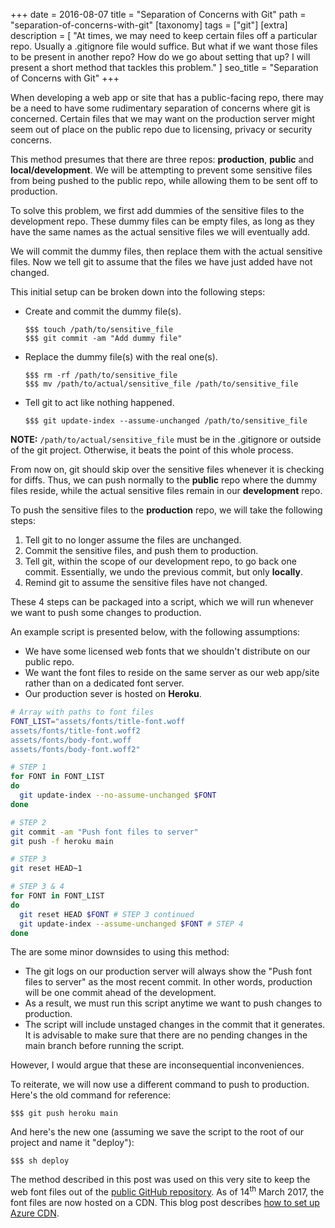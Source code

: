 +++
date = 2016-08-07
title = "Separation of Concerns with&nbsp;Git"
path = "separation-of-concerns-with-git"
[taxonomy]
tags = ["git"]
[extra]
description = [
  "At times, we may need to keep certain files off a particular repo. Usually a .gitignore file would suffice. But what if we want those files to be present in another repo? How do we go about setting that up? I will present a short method that tackles this problem."
]
seo_title = "Separation of Concerns with&nbsp;Git"
+++

When developing a web app or site that has a public-facing repo, there may be a need to have some rudimentary separation of concerns where git is concerned. Certain files that we may want on the production server might seem out of place on the public repo due to licensing, privacy or security concerns.

This method presumes that there are three repos: __production__, __public__ and __local/development__. We will be attempting to prevent some sensitive files from being pushed to the public repo, while allowing them to be sent off to production.

To solve this problem, we first add dummies of the sensitive files to the development repo. These dummy files can be empty files, as long as they have the same names as the actual sensitive files we will eventually add.

We will commit the dummy files, then replace them with the actual sensitive files. Now we tell git to assume that the files we have just added have not changed.

This initial setup can be broken down into the following steps:

- Create and commit the dummy file(s).
  ```
  $$$ touch /path/to/sensitive_file
  $$$ git commit -am "Add dummy file"
  ```

- Replace the dummy file(s) with the real one(s).
  ```
  $$$ rm -rf /path/to/sensitive_file
  $$$ mv /path/to/actual/sensitive_file /path/to/sensitive_file
  ```

- Tell git to act like nothing happened.
  ```
  $$$ git update-index --assume-unchanged /path/to/sensitive_file
  ```

__NOTE:__ `/path/to/actual/sensitive_file` must be in the .gitignore or outside of the git project. Otherwise, it beats the point of this whole process.

From now on, git should skip over the sensitive files whenever it is checking for diffs. Thus, we can push normally to the __public__ repo where the dummy files reside, while the actual sensitive files remain in our __development__ repo.

To push the sensitive files to the __production__ repo, we will take the following steps:

1. Tell git to no longer assume the files are unchanged.
2. Commit the sensitive files, and push them to production.
3. Tell git, within the scope of our development repo, to go back one commit. Essentially, we undo the previous commit, but only __locally__.
4. Remind git to assume the sensitive files have not changed.

These 4 steps can be packaged into a script, which we will run whenever we want to push some changes to production.

An example script is presented below, with the following assumptions:

- We have some licensed web fonts that we shouldn't distribute on our public repo.
- We want the font files to reside on the same server as our web app/site rather than on a dedicated font server.
- Our production sever is hosted on __Heroku__.

```bash
# Array with paths to font files
FONT_LIST="assets/fonts/title-font.woff
assets/fonts/title-font.woff2
assets/fonts/body-font.woff
assets/fonts/body-font.woff2"

# STEP 1
for FONT in FONT_LIST
do
  git update-index --no-assume-unchanged $FONT
done

# STEP 2
git commit -am "Push font files to server"
git push -f heroku main

# STEP 3
git reset HEAD~1

# STEP 3 & 4
for FONT in FONT_LIST
do
  git reset HEAD $FONT # STEP 3 continued
  git update-index --assume-unchanged $FONT # STEP 4
done
```

The are some minor downsides to using this method:

- The git logs on our production server will always show the "Push font files to server" as the most recent commit. In other words, production will be one commit ahead of the development.
- As a result, we must run this script anytime we want to push changes to production.
- The script will include unstaged changes in the commit that it generates. It is advisable to make sure that there are no pending changes in the main branch before running the script.

However, I would argue that these are inconsequential inconveniences.

To reiterate, we will now use a different command to push to production. Here's the old command for reference:

```
$$$ git push heroku main
```

And here's the new one (assuming we save the script to the root of our project and name it "deploy"):

```
$$$ sh deploy
```

The method described in this post was used on this very site to keep the web font files out of the [public GitHub repository][1]. As of 14<sup>th</sup> March 2017, the font files are now hosted on a CDN. This blog post describes [how to set up Azure CDN][2].

[1]: https://github.com/Croccifixio/blog
[2]: https://odongo.xyz/blog/2017/setting-up-azure-cdn.html
